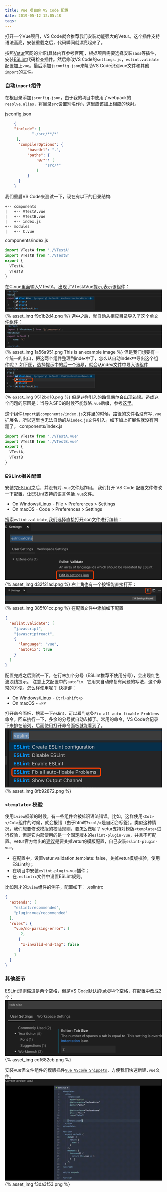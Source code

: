 ```yaml
---
title: Vue 项目的 VS Code 配置
date: 2019-05-12 12:05:48
tags:
---
```

打开一个Vue项目，VS Code就会推荐我们安装功能强大的Vetur。这个插件支持语法高亮，安装重载之后，代码瞬间就漂亮起来了。

按照[Vetur](https://vuejs.github.io/vetur/setup.html)官网的介绍(具体内容参考官网)，根据项目需要选择安装`sass`等插件，安装[ESLint](https://marketplace.visualstudio.com/items?itemName=dbaeumer.vscode-eslint)代码检查插件。然后修改VS Code的`settings.js`，`eslint.validate`配置加上`vue`。最后添加`jsconfig.json`来帮助VS Code识别vue文件和其他`import`的文件。

### 自动`import`组件

在根目录添加`jsconfig.json`，由于我的项目中使用了webpack的`resolve.alias`，将目录`src`设置别名作`@`，这里应该加上相应的映射。


jsconfig.json
```json
    {
    "include": [
            "./src/**/*"
     ],
      "compilerOptions": {
          "baseUrl": ".",
          "paths": {
              "@/*": [
                  "src/*"
              ]
          }
      }
    }
```

我们重启VS Code来测试一下，现在有以下的目录结构:

```
+-- components
|   +-- VTestA.vue
|   +-- VTestB.vue
|   +-- index.js
+-- modules
|   +-- C.vue
```

components/index.js
```js
import VTestA from './VTestA'
import VTestB from './VTestB'
export {
  VTestA,
  VTestB
}
```
在C.vue里面输入VTestA，出现了VTestAVue提示,表示该组件：
![](vscodeCfg/f9c1b2d4.png)
{% asset_img f9c1b2d4.png %}
选中之后，就自动从相应目录导入了这个单文件组件：
![](vscodeCfg/1a56a951.png)
{% asset_img 1a56a951.png This is an example image %}
但是我们想要有一个统一的出口，把这两个组件整理到index中了，怎么从自动index中导出这个组件呢？
如下图，选择提示中的后一个选项，就会从index文件中导入该组件
![](vscodeCfg/9512bd18.png)
{% asset_img 9512bd18.png %}
但是这样引入的路径偶尔会出现错误。造成这个问题的原因是：当导入SFC的时候不能忽略`.vue`后缀，参考[这里](https://vuejs.github.io/vetur/FAQ.html#vetur-cannot-recognize-my-vue-component-import-such-as-import-comp-from-comp)。

这个组件`import`到`components/index.js`文件里的时候，路径的文件名没有写`.vue`扩展名，所以这里也无法自动的从`index.js`文件引入。如下加上扩展名就没有问题了。
components/index.js
```js
import VTestA from './VTestA.vue'
import VTestB from './VTestB.vue'
export {
  VTestA,
  VTestB
}
```

### ESLint相关配置

安装完[ESLint](https://marketplace.visualstudio.com/items?itemName=dbaeumer.vscode-eslint)之后，并没有对`.vue`文件起作用。
我们打开 VS Code 配置文件修改一下配置，让ESLint支持的语言包括`.vue`文件。
* On Windows/Linux - File > Preferences > Settings
* On macOS - Code > Preferences > Settings

搜索`eslint.validate`,我们选择直接打开json文件进行编辑：
![](vscodeCfg/d32f21ad.png)
{% asset_img d32f21ad.png %}
右上角也有一个按钮能直接打开：
![](vscodeCfg/385f01cc.png)
{% asset_img 385f01cc.png %}
在配置文件中添加如下配置
```json
{
  "eslint.validate": [
    "javascript",
    "javascriptreact",
    {
      "language": "vue",
      "autoFix": true
    }
  ]
}
```
配置完成之后测试一下，在行末加个分号（ESLint推荐不使用分号），会出现红色波浪线提示。
注意上文配置中的`autoFix`，它用来自动修复有问题的写法，这个非常的方便。怎么样使用呢？
快捷键：
* On Windows/Linux - `Ctrl+shift+p`
* On macOS - `⇧⌘P`

打开命令面板，搜索一下eslint，可以看到这条`Fix all auto-fixable Problems`命令。回车执行一下，多余的分号就自动去掉了。常用的命令，VS Code会记录下来排在前列，后面使用打开命令面板就能看到了。
![](vscodeCfg/8fb92872.png)
{% asset_img 8fb92872.png %}

### `<template>` 校验

使用`iview`框架的时候，有一些组件会被标识语法错误。比如，这样使用`<Col></Col>`组件的时候，就会报错（由于html中`<col/>`是自闭合标签）。类似这种情况，我们想要修改模版的校验规则，要怎么做呢？
vetur支持对模版`<template>`进行校验，但是它内部使用的是一个固定版本的`eslint-plugin-vue`，并且不可配置。vetur官方给出的[建议](https://github.com/vuejs/vetur/blob/master/docs/linting-error.md#linting-for-template)是要关掉vetur的模版配置，自己安装`eslint-plugin-vue`。
* 在配置中，设置vetur.validation.template: false，关掉vetur模版校验，使用ESLint的；
* 在项目中安装`eslint-plugin-vue`插件；
* 在`.eslintrc`文件中设置ESLint规则。

比如刚才的`iview`组件的例子，配置如下：
.eslintrc
```json
{
  "extends": [
    "eslint:recommended",
    "plugin:vue/recommended"
  ],
  "rules": {
    "vue/no-parsing-error": [
       2,
      {
       "x-invalid-end-tag": false
      }
    ]
  }
}
```
### 其他细节

ESLint规则缩进是两个空格，但是VS Code默认的tab是4个空格，在配置中改成2个：
![](vscodeCfg/cdf682cb.png)
{% asset_img cdf682cb.png %}

安装vue但文件组件的模版插件[`Vue VSCode Snippets`](https://marketplace.visualstudio.com/items?itemName=sdras.vue-vscode-snippets#overview)，方便我们快速新建`.vue`文件。
![](vscodeCfg/f3da3f53.png)
{% asset_img f3da3f53.png %}



